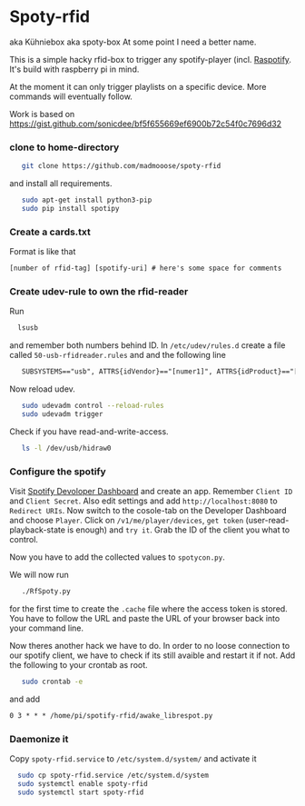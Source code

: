 Spoty-rfid
==========

aka Kühniebox aka spoty-box At some point I need a better name. 

This is a simple hacky rfid-box to trigger any spotify-player (incl. [Raspotify](https://gist.github.com/sonicdee/bf5f655669ef6900b72c54f0c7696d32). It's build with raspberry pi in mind.

At the moment it can only trigger playlists on a specific device. More commands will eventually follow.

Work is based on https://gist.github.com/sonicdee/bf5f655669ef6900b72c54f0c7696d32

### clone to home-directory

```sh
   git clone https://github.com/madmooose/spoty-rfid
```
and install all requirements.
```sh
   sudo apt-get install python3-pip
   sudo pip install spotipy
```

### Create a cards.txt
Format is like that
```txt
[number of rfid-tag] [spotify-uri] # here's some space for comments
```

### Create udev-rule to own the rfid-reader
Run
```sh 
  lsusb
```
and remember both numbers behind ID. In `/etc/udev/rules.d` create a file called `50-usb-rfidreader.rules` and and the following line
```txt
   SUBSYSTEMS=="usb", ATTRS{idVendor}=="[numer1]", ATTRS{idProduct}=="[number2]", MODE="0666"
```

Now reload udev.
```sh
   sudo udevadm control --reload-rules
   sudo udevadm trigger
```
Check if you have read-and-write-access.
```sh
   ls -l /dev/usb/hidraw0
```

### Configure the spotify
Visit [Spotify Devoloper Dashboard](https://developer.spotify.com/dashboard/applications) and create an app. Remember `Client ID` and `Client Secret`. Also edit settings and add `http://localhost:8080` to `Redirect URIs`.
Now switch to the cosole-tab on the Developer Dashboard and choose `Player`. Click on `/v1/me/player/devices`, `get token` (user-read-playback-state is enough) and `try it`. Grab the ID of the client you what to control.

Now you have to add the collected values to `spotycon.py`.

We will now run
```sh
   ./RfSpoty.py
```
for the first time to create the `.cache` file where the access token is stored. You have to follow the URL and paste the URL of your browser back into your command line.

Now theres another hack we have to do. In order to no loose connection to our spotify client, we have to check if its still avaible and restart it if not. Add the following to your crontab as root.
```sh
   sudo crontab -e
```
and add
```txt
0 3 * * * /home/pi/spotify-rfid/awake_librespot.py
```



### Daemonize it

Copy `spoty-rfid.service` to `/etc/system.d/system/` and activate it
```sh
  sudo cp spoty-rfid.service /etc/system.d/system
  sudo systemctl enable spoty-rfid
  sudo systemctl start spoty-rfid
```
